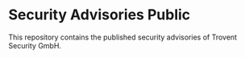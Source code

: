# Security Advisories Public

This repository contains the published security advisories of Trovent Security GmbH.
